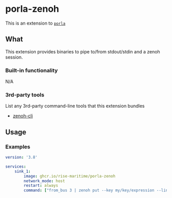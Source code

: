 # porla-zenoh
This is an extension to [`porla`](https://github.com/MO-RISE/porla)

## What

This extension provides binaries to pipe to/from stdout/stdin and a zenoh session.

### Built-in functionality

N/A

### 3rd-party tools

List any 3rd-party command-line tools that this extension bundles

* [zenoh-cli](https://github.com/MO-RISE/zenoh-cli)

## Usage

### Examples
```yaml
version: '3.8'

services:
    sink_1:
        image: ghcr.io/rise-maritime/porla-zenoh
        network_mode: host
        restart: always
        command: ["from_bus 3 | zenoh put --key my/key/expression --line '{message}'"]
```